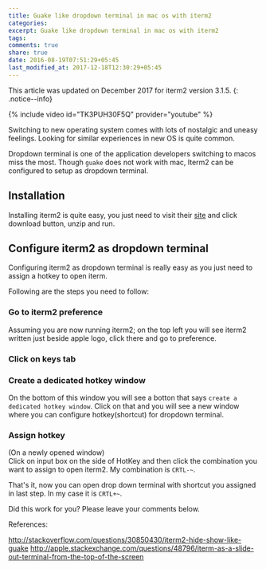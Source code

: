 ```yaml
---
title: Guake like dropdown terminal in mac os with iterm2
categories:
excerpt: Guake like dropdown terminal in mac os with iterm2
tags:
comments: true
share: true
date: 2016-08-19T07:51:29+05:45
last_modified_at: 2017-12-18T12:30:29+05:45
---
```


This article was updated on December 2017 for iterm2 version 3.1.5.
{: .notice--info}

{% include video id="TK3PUH30F5Q" provider="youtube" %}

Switching to new operating system comes with lots of nostalgic and uneasy feelings. Looking for similar experiences in new OS is quite common.

Dropdown terminal is one of the application developers switching to macos miss the most. Though `guake` does not work with mac, Iterm2 can be configured to setup as dropdown terminal.

## Installation

Installing iterm2 is quite easy, you just need to visit their [site](https://www.iterm2.com/index.html) and click download button, unzip and run.

## Configure iterm2 as dropdown terminal
Configuring iterm2 as dropdown terminal is really easy as you just need to assign a hotkey to open iterm.

Following are the steps you need to follow:

### Go to iterm2 preference
Assuming you are now running iterm2; on the top left you will see iterm2 written just beside apple logo, click there and go to preference.

### Click on keys tab

### Create a dedicated hotkey window
On the bottom of this window you will see a botton that says `create a dedicated hotkey window`. 
Click on that and you will see a new window where you can configure hotkey(shortcut) for dropdown terminal.

### Assign hotkey
(On a newly opened window)<br>
Click on input box on the side of HotKey and then click the combination you want to assign to open iterm2. My combination is `CRTL-~`.

That's it, now you can open drop down terminal with shortcut you assigned in last step. In my case it is `CRTL+~`.

Did this work for you? Please leave your comments below. 

References:

<http://stackoverflow.com/questions/30850430/iterm2-hide-show-like-guake>
<http://apple.stackexchange.com/questions/48796/iterm-as-a-slide-out-terminal-from-the-top-of-the-screen> 
